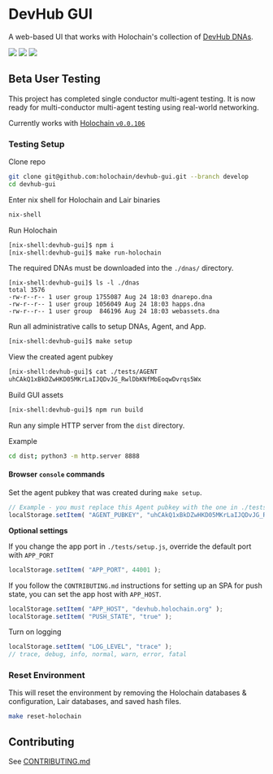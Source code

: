 
# DevHub GUI
A web-based UI that works with Holochain's collection of [DevHub DNAs](https://github.com/holochain/devhub-dnas).


[![](https://img.shields.io/github/issues-raw/holochain/devhub-gui?style=flat-square)](https://github.com/holochain/devhub-gui/issues)
[![](https://img.shields.io/github/issues-closed-raw/holochain/devhub-gui?style=flat-square)](https://github.com/holochain/devhub-gui/issues?q=is%3Aissue+is%3Aclosed)
[![](https://img.shields.io/github/issues-pr-raw/holochain/devhub-gui?style=flat-square)](https://github.com/holochain/devhub-gui/pulls)


## Beta User Testing
This project has completed single conductor multi-agent testing.  It is now ready for
multi-conductor multi-agent testing using real-world networking.

Currently works with [Holochain `v0.0.106`](https://github.com/holochain/holochain/tree/b11908875a9f6a09e8939fbf6f45ff658e3d10a6)


### Testing Setup

Clone repo
```bash
git clone git@github.com:holochain/devhub-gui.git --branch develop
cd devhub-gui
```

Enter nix shell for Holochain and Lair binaries
```bash
nix-shell
```

Run Holochain
```bash
[nix-shell:devhub-gui]$ npm i
[nix-shell:devhub-gui]$ make run-holochain
```

The required DNAs must be downloaded into the `./dnas/` directory.
```
[nix-shell:devhub-gui]$ ls -l ./dnas
total 3576
-rw-r--r-- 1 user group 1755087 Aug 24 18:03 dnarepo.dna
-rw-r--r-- 1 user group 1056049 Aug 24 18:03 happs.dna
-rw-r--r-- 1 user group  846196 Aug 24 18:03 webassets.dna
```

Run all administrative calls to setup DNAs, Agent, and App.
```bash
[nix-shell:devhub-gui]$ make setup
```

View the created agent pubkey
```bash
[nix-shell:devhub-gui]$ cat ./tests/AGENT
uhCAkQ1xBkDZwHKD05MKrLaIJQDvJG_RwlDbKNfMbEoqwDvrqs5Wx
```

Build GUI assets
```bash
[nix-shell:devhub-gui]$ npm run build
```

Run any simple HTTP server from the `dist` directory.

Example
```bash
cd dist; python3 -m http.server 8888
```


#### Browser `console` commands

Set the agent pubkey that was created during `make setup`.
```javascript
// Example - you must replace this Agent pubkey with the one in ./tests/AGENT
localStorage.setItem( "AGENT_PUBKEY", "uhCAkQ1xBkDZwHKD05MKrLaIJQDvJG_RwlDbKNfMbEoqwDvrqs5Wx" );
```

**Optional settings**

If you change the app port in `./tests/setup.js`, override the default port with `APP_PORT`
```javascript
localStorage.setItem( "APP_PORT", 44001 );
```

If you follow the `CONTRIBUTING.md` instructions for setting up an SPA for push state, you can set the app host with `APP_HOST`.
```javascript
localStorage.setItem( "APP_HOST", "devhub.holochain.org" );
localStorage.setItem( "PUSH_STATE", "true" );
```

Turn on logging
```javascript
localStorage.setItem( "LOG_LEVEL", "trace" );
// trace, debug, info, normal, warn, error, fatal
```


### Reset Environment
This will reset the environment by removing the Holochain databases & configuration, Lair databases,
and saved hash files.

```bash
make reset-holochain
```


## Contributing

See [CONTRIBUTING.md](./CONTRIBUTING.md)
